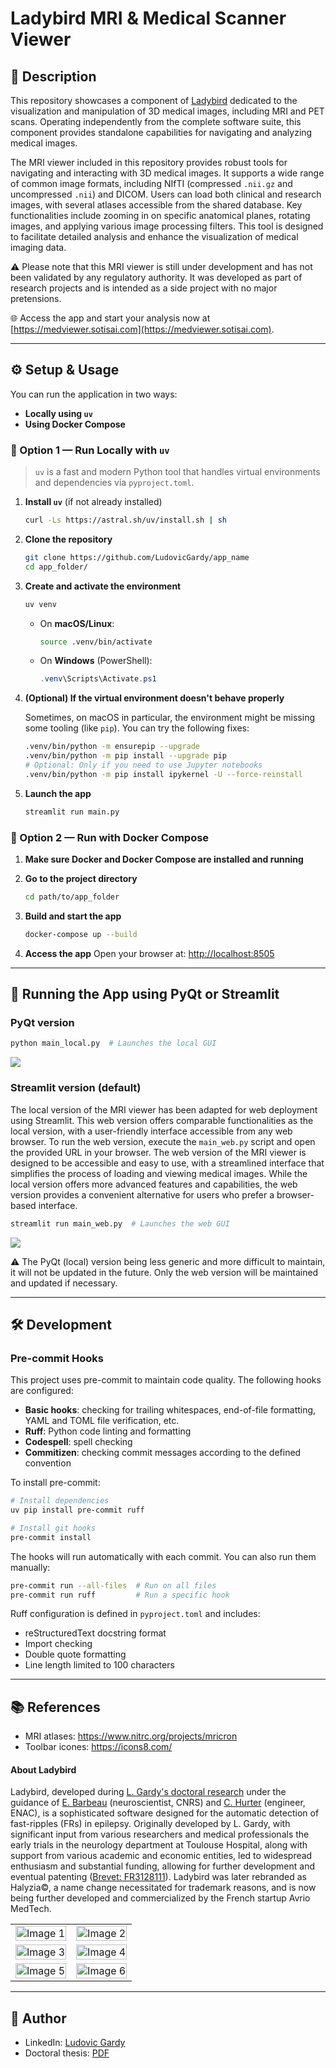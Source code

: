 # Ladybird MRI & Medical Scanner Viewer

## 📄 Description

This repository showcases a component of [Ladybird](#about-ladybird) dedicated to the visualization and manipulation of 3D medical images, including MRI and PET scans. Operating independently from the complete software suite, this component provides standalone capabilities for navigating and analyzing medical images.

The MRI viewer included in this repository provides robust tools for navigating and interacting with 3D medical images. It supports a wide range of common image formats, including NIfTI (compressed `.nii.gz` and uncompressed `.nii`) and DICOM. Users can load both clinical and research images, with several atlases accessible from the shared database. Key functionalities include zooming in on specific anatomical planes, rotating images, and applying various image processing filters. This tool is designed to facilitate detailed analysis and enhance the visualization of medical imaging data.

⚠️ Please note that this MRI viewer is still under development and has not been validated by any regulatory authority. It was developed as part of research projects and is intended as a side project with no major pretensions.

🌐 Access the app and start your analysis now at [https://medviewer.sotisai.com](https://medviewer.sotisai.com).

---

## ⚙️ Setup & Usage

You can run the application in two ways:

- **Locally using `uv`**
- **Using Docker Compose**

### 🔧 Option 1 — Run Locally with `uv`

> `uv` is a fast and modern Python tool that handles virtual environments and dependencies via `pyproject.toml`.

1. **Install `uv`** (if not already installed)  
   ```bash
   curl -Ls https://astral.sh/uv/install.sh | sh
   ```

2. **Clone the repository**  
   ```bash
   git clone https://github.com/LudovicGardy/app_name
   cd app_folder/
   ```

3. **Create and activate the environment**  
   ```bash
   uv venv
   ```

   - On **macOS/Linux**:
     ```bash
     source .venv/bin/activate
     ```

   - On **Windows** (PowerShell):
     ```powershell
     .venv\Scripts\Activate.ps1
     ```

4. **(Optional) If the virtual environment doesn't behave properly**

   Sometimes, on macOS in particular, the environment might be missing some tooling (like `pip`). You can try the following fixes:

   ```bash
   .venv/bin/python -m ensurepip --upgrade
   .venv/bin/python -m pip install --upgrade pip
   # Optional: Only if you need to use Jupyter notebooks
   .venv/bin/python -m pip install ipykernel -U --force-reinstall
   ```

5. **Launch the app**  
   ```bash
   streamlit run main.py
   ```

### 🐳 Option 2 — Run with Docker Compose

1. **Make sure Docker and Docker Compose are installed and running**

2. **Go to the project directory**
   ```bash
   cd path/to/app_folder
   ```

3. **Build and start the app**
   ```bash
   docker-compose up --build
   ```

4. **Access the app**
   Open your browser at: [http://localhost:8505](http://localhost:8505)

---

## 📱 Running the App using PyQt or Streamlit

### PyQt version
```sh
python main_local.py  # Launches the local GUI
```

![](images/image1.png)

### Streamlit version (default)
The local version of the MRI viewer has been adapted for web deployment using Streamlit. This web version offers comparable functionalities as the local version, with a user-friendly interface accessible from any web browser. To run the web version, execute the `main_web.py` script and open the provided URL in your browser.
The web version of the MRI viewer is designed to be accessible and easy to use, with a streamlined interface that simplifies the process of loading and viewing medical images. While the local version offers more advanced features and capabilities, the web version provides a convenient alternative for users who prefer a browser-based interface.

```sh
streamlit run main_web.py  # Launches the web GUI
```

![](images/image2.png)

⚠️ The PyQt (local) version being less generic and more difficult to maintain, it will not be updated in the future. Only the web version will be maintained and updated if necessary.

---

## 🛠️ Development

### Pre-commit Hooks

This project uses pre-commit to maintain code quality. The following hooks are configured:

- **Basic hooks**: checking for trailing whitespaces, end-of-file formatting, YAML and TOML file verification, etc.
- **Ruff**: Python code linting and formatting
- **Codespell**: spell checking
- **Commitizen**: checking commit messages according to the defined convention

To install pre-commit:

```bash
# Install dependencies
uv pip install pre-commit ruff

# Install git hooks
pre-commit install
```

The hooks will run automatically with each commit. You can also run them manually:

```bash
pre-commit run --all-files  # Run on all files
pre-commit run ruff         # Run a specific hook
```

Ruff configuration is defined in `pyproject.toml` and includes:
- reStructuredText docstring format
- Import checking
- Double quote formatting
- Line length limited to 100 characters

---

## 📚 References
- MRI atlases: https://www.nitrc.org/projects/mricron
- Toolbar icones: https://icons8.com/

#### About Ladybird
Ladybird, developed during [L. Gardy's doctoral research](http://thesesups.ups-tlse.fr/5164/1/2021TOU30190.pdf) under the guidance of [E. Barbeau](https://cerco.cnrs.fr/page-perso-emmanuel-j-barbeau-ph-d/) (neuroscientist, CNRS) and [C. Hurter](http://recherche.enac.fr/~hurter/presentation.html) (engineer, ENAC), is a sophisticated software designed for the automatic detection of fast-ripples (FRs) in epilepsy. Originally developed by L. Gardy, with significant input from various researchers and medical professionals the early trials in the neurology department at Toulouse Hospital, along with support from various academic and economic entities, led to widespread enthusiasm and substantial funding, allowing for further development and eventual patenting ([Brevet: FR3128111](https://data.inpi.fr/brevets/FR3128111)). Ladybird was later rebranded as Halyzia©, a name change necessitated for trademark reasons, and is now being further developed and commercialized by the French startup Avrio MedTech.

<table style="width:100%;">
  <tr>
    <td style="width:50%;"><img src="images/ladybird1_v1.jpg" alt="Image 1" style="width:100%;"></td>
    <td style="width:50%;"><img src="images/ladybird2_v1.jpg" alt="Image 2" style="width:100%;"></td>
  </tr>
  <tr>
    <td style="width:50%;"><img src="images/ladybird3_v1.jpg" alt="Image 3" style="width:100%;"></td>
    <td style="width:50%;"><img src="images/ladybird4_v1.jpg" alt="Image 4" style="width:100%;"></td>
  </tr>
  <tr>
    <td style="width:50%;"><img src="images/ladybird5_v1.jpg" alt="Image 5" style="width:100%;"></td>
    <td style="width:50%;"><img src="images/ladybird6_v1.jpg" alt="Image 6" style="width:100%;"></td>
  </tr>
</table>

---

## 👤 Author
- LinkedIn: [Ludovic Gardy](https://www.linkedin.com/in/ludovic-gardy/)
- Doctoral thesis: [PDF](http://thesesups.ups-tlse.fr/5164/1/2021TOU30190.pdf)